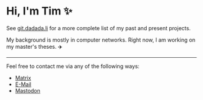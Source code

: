 # Hi, I'm Tim ✨

See [git.dadada.li](https://git.dadada.li) for a more complete list of my past and present projects.

My background is mostly in computer networks. Right now, I am working on my master's theses. ✈️

---

Feel free to contact me via any of the following ways:

- [Matrix](https://matrix.to/#/@tim:stratum0.org)
- [E-Mail](mailto:dadada@dadada.li)
- [Mastodon](https://chaos.social/@dadada)

